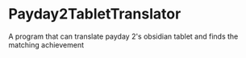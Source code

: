 # Payday2TabletTranslator
A program that can translate payday 2's obsidian tablet and finds the matching achievement 
